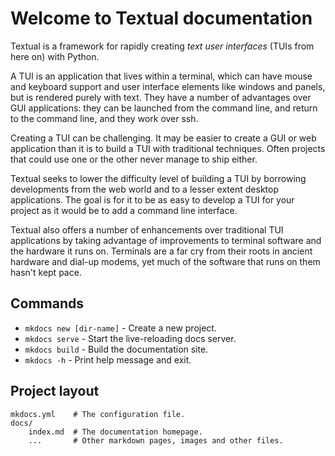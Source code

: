 # Welcome to Textual documentation

Textual is a framework for rapidly creating _text user interfaces_ (TUIs from here on) with Python.

A TUI is an application that lives within a terminal, which can have mouse and keyboard support and user interface elements like windows and panels, but is rendered purely with text. They have a number of advantages over GUI applications: they can be launched from the command line, and return to the command line, and they work over ssh.

Creating a TUI can be challenging. It may be easier to create a GUI or web application than it is to build a TUI with traditional techniques. Often projects that could use one or the other never manage to ship either.

Textual seeks to lower the difficulty level of building a TUI by borrowing developments from the web world and to a lesser extent desktop applications. The goal is for it to be as easy to develop a TUI for your project as it would be to add a command line interface.

Textual also offers a number of enhancements over traditional TUI applications by taking advantage of improvements to terminal software and the hardware it runs on. Terminals are a far cry from their roots in ancient hardware and dial-up modems, yet much of the software that runs on them hasn't kept pace.

## Commands

- `mkdocs new [dir-name]` - Create a new project.
- `mkdocs serve` - Start the live-reloading docs server.
- `mkdocs build` - Build the documentation site.
- `mkdocs -h` - Print help message and exit.

## Project layout

    mkdocs.yml    # The configuration file.
    docs/
        index.md  # The documentation homepage.
        ...       # Other markdown pages, images and other files.
